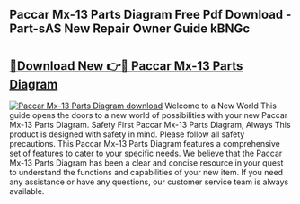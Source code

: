 ## Paccar Mx-13 Parts Diagram Free Pdf Download - Part-sAS New Repair Owner Guide kBNGc

# <h2><a href="http://dfnr39k.blite.top/?on=Paccar+Mx-13+Parts+Diagram">🔗Download New 👉🔴 Paccar Mx-13 Parts Diagram</a></h2>

[![Paccar Mx-13 Parts Diagram download](https://i.imgur.com/lujVjoI.png)](http://dfnr39k.blite.top/?on=Paccar+Mx-13+Parts+Diagram)
Welcome to a New World This guide opens the doors to a new world of possibilities with your new Paccar Mx-13 Parts Diagram. Safety First Paccar Mx-13 Parts Diagram, Always This product is designed with safety in mind. Please follow all safety precautions. This Paccar Mx-13 Parts Diagram features a comprehensive set of features to cater to your specific needs. We believe that the Paccar Mx-13 Parts Diagram has been a clear and concise resource in your quest to understand the functions and capabilities of your new item. If you need any assistance or have any questions, our customer service team is always available.

